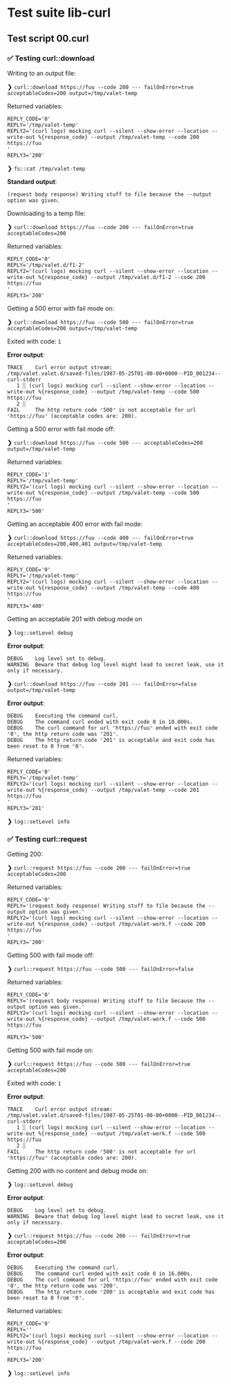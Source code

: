 # Test suite lib-curl

## Test script 00.curl

### ✅ Testing curl::download

Writing to an output file:

❯ `curl::download https://fuu --code 200 --- failOnError=true acceptableCodes=200 output=/tmp/valet-temp`

Returned variables:

```text
REPLY_CODE='0'
REPLY='/tmp/valet-temp'
REPLY2='(curl logs) mocking curl --silent --show-error --location --write-out %{response_code} --output /tmp/valet-temp --code 200 https://fuu
'
REPLY3='200'
```

❯ `fs::cat /tmp/valet-temp`

**Standard output**:

```text
(request body response) Writing stuff to file because the --output option was given.
```

Downloading to a temp file:

❯ `curl::download https://fuu --code 200 --- failOnError=true acceptableCodes=200`

Returned variables:

```text
REPLY_CODE='0'
REPLY='/tmp/valet.d/f1-2'
REPLY2='(curl logs) mocking curl --silent --show-error --location --write-out %{response_code} --output /tmp/valet.d/f1-2 --code 200 https://fuu
'
REPLY3='200'
```

Getting a 500 error with fail mode on:

❯ `curl::download https://fuu --code 500 --- failOnError=true acceptableCodes=200 output=/tmp/valet-temp`

Exited with code: `1`

**Error output**:

```text
TRACE    Curl error output stream:
/tmp/valet.valet.d/saved-files/1987-05-25T01-00-00+0000--PID_001234--curl-stderr
   1 ░ (curl logs) mocking curl --silent --show-error --location --write-out %{response_code} --output /tmp/valet-temp --code 500 https://fuu
   2 ░ 
FAIL     The http return code ⌜500⌝ is not acceptable for url ⌜https://fuu⌝ (acceptable codes are: 200).
```

Getting a 500 error with fail mode off:

❯ `curl::download https://fuu --code 500 --- acceptableCodes=200 output=/tmp/valet-temp`

Returned variables:

```text
REPLY_CODE='1'
REPLY='/tmp/valet-temp'
REPLY2='(curl logs) mocking curl --silent --show-error --location --write-out %{response_code} --output /tmp/valet-temp --code 500 https://fuu
'
REPLY3='500'
```

Getting an acceptable 400 error with fail mode:

❯ `curl::download https://fuu --code 400 --- failOnError=true acceptableCodes=200,400,401 output=/tmp/valet-temp`

Returned variables:

```text
REPLY_CODE='0'
REPLY='/tmp/valet-temp'
REPLY2='(curl logs) mocking curl --silent --show-error --location --write-out %{response_code} --output /tmp/valet-temp --code 400 https://fuu
'
REPLY3='400'
```

Getting an acceptable 201 with debug mode on

❯ `log::setLevel debug`

**Error output**:

```text
DEBUG    Log level set to debug.
WARNING  Beware that debug log level might lead to secret leak, use it only if necessary.
```

❯ `curl::download https://fuu --code 201 --- failOnError=false output=/tmp/valet-temp`

**Error output**:

```text
DEBUG    Executing the command curl.
DEBUG    The command curl ended with exit code 0 in 10.000s.
DEBUG    The curl command for url ⌜https://fuu⌝ ended with exit code ⌜0⌝, the http return code was ⌜201⌝.
DEBUG    The http return code ⌜201⌝ is acceptable and exit code has been reset to 0 from ⌜0⌝.
```

Returned variables:

```text
REPLY_CODE='0'
REPLY='/tmp/valet-temp'
REPLY2='(curl logs) mocking curl --silent --show-error --location --write-out %{response_code} --output /tmp/valet-temp --code 201 https://fuu
'
REPLY3='201'
```

❯ `log::setLevel info`

### ✅ Testing curl::request

Getting 200:

❯ `curl::request https://fuu --code 200 --- failOnError=true acceptableCodes=200`

Returned variables:

```text
REPLY_CODE='0'
REPLY='(request body response) Writing stuff to file because the --output option was given.'
REPLY2='(curl logs) mocking curl --silent --show-error --location --write-out %{response_code} --output /tmp/valet-work.f --code 200 https://fuu
'
REPLY3='200'
```

Getting 500 with fail mode off:

❯ `curl::request https://fuu --code 500 --- failOnError=false`

Returned variables:

```text
REPLY_CODE='0'
REPLY='(request body response) Writing stuff to file because the --output option was given.'
REPLY2='(curl logs) mocking curl --silent --show-error --location --write-out %{response_code} --output /tmp/valet-work.f --code 500 https://fuu
'
REPLY3='500'
```

Getting 500 with fail mode on:

❯ `curl::request https://fuu --code 500 --- failOnError=true acceptableCodes=200`

Exited with code: `1`

**Error output**:

```text
TRACE    Curl error output stream:
/tmp/valet.valet.d/saved-files/1987-05-25T01-00-00+0000--PID_001234--curl-stderr
   1 ░ (curl logs) mocking curl --silent --show-error --location --write-out %{response_code} --output /tmp/valet-work.f --code 500 https://fuu
   2 ░ 
FAIL     The http return code ⌜500⌝ is not acceptable for url ⌜https://fuu⌝ (acceptable codes are: 200).
```

Getting 200 with no content and debug mode on:

❯ `log::setLevel debug`

**Error output**:

```text
DEBUG    Log level set to debug.
WARNING  Beware that debug log level might lead to secret leak, use it only if necessary.
```

❯ `curl::request https://fuu --code 200 --- failOnError=true acceptableCodes=200`

**Error output**:

```text
DEBUG    Executing the command curl.
DEBUG    The command curl ended with exit code 0 in 16.000s.
DEBUG    The curl command for url ⌜https://fuu⌝ ended with exit code ⌜0⌝, the http return code was ⌜200⌝.
DEBUG    The http return code ⌜200⌝ is acceptable and exit code has been reset to 0 from ⌜0⌝.
```

Returned variables:

```text
REPLY_CODE='0'
REPLY=''
REPLY2='(curl logs) mocking curl --silent --show-error --location --write-out %{response_code} --output /tmp/valet-work.f --code 200 https://fuu
'
REPLY3='200'
```

❯ `log::setLevel info`

